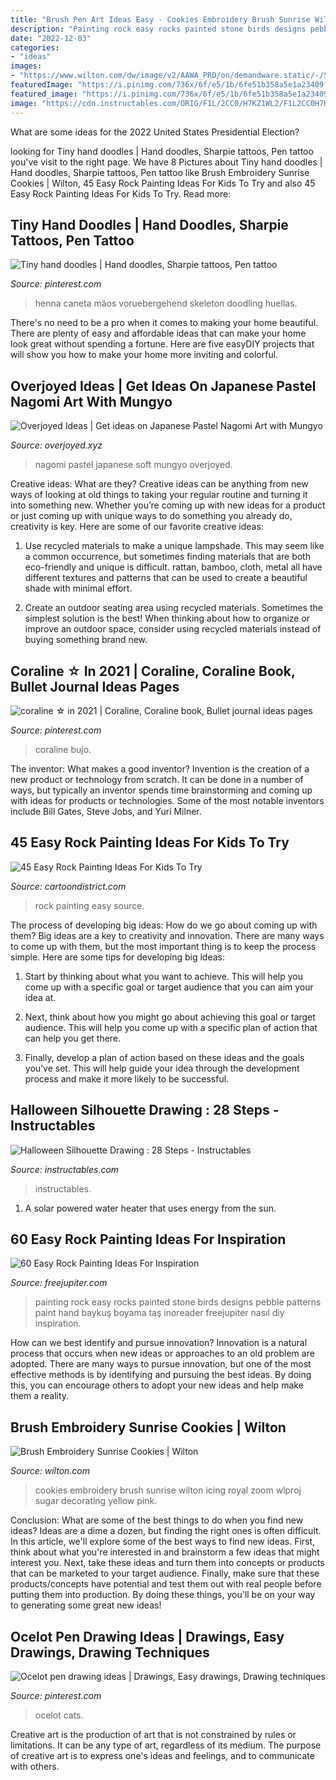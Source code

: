 ```yaml
---
title: "Brush Pen Art Ideas Easy - Cookies Embroidery Brush Sunrise Wilton Icing Royal Zoom Wlproj Sugar Decorating Yellow Pink"
description: "Painting rock easy rocks painted stone birds designs pebble patterns paint hand baykuş boyama taş inoreader freejupiter nasıl diy inspiration"
date: "2022-12-03"
categories:
- "ideas"
images:
- "https://www.wilton.com/dw/image/v2/AAWA_PRD/on/demandware.static/-/Sites-wilton-project-master/default/dw96b26615/images/project/WLPROJ-9605/Embroidery-Sunrise-Cookies-01.jpg?sw=1440&amp;sh=750&amp;sm=fit"
featuredImage: "https://i.pinimg.com/736x/6f/e5/1b/6fe51b358a5e1a23409fba77a4eed6d0.jpg"
featured_image: "https://i.pinimg.com/736x/6f/e5/1b/6fe51b358a5e1a23409fba77a4eed6d0.jpg"
image: "https://cdn.instructables.com/ORIG/F1L/2CC0/H7KZ1WL2/F1L2CC0H7KZ1WL2.jpg?frame=1"
---
```



What are some ideas for the 2022 United States Presidential Election?

	

		
looking for Tiny hand doodles | Hand doodles, Sharpie tattoos, Pen tattoo you've visit to the right page. We have 8 Pictures about Tiny hand doodles | Hand doodles, Sharpie tattoos, Pen tattoo like Brush Embroidery Sunrise Cookies | Wilton, 45 Easy Rock Painting Ideas For Kids To Try and also 45 Easy Rock Painting Ideas For Kids To Try. Read more:
		
    
## Tiny Hand Doodles | Hand Doodles, Sharpie Tattoos, Pen Tattoo

<img loading=lazy src="https://i.pinimg.com/736x/c4/d0/91/c4d091b0aa1c00c93681c5e43dd46409.jpg" onerror="this.onerror=null;this.src='https://tse1.mm.bing.net/th?id=OIP.jEFj-4EvF7x1_fIzaDtjnQHaJ3&amp;pid=15.1';" alt="Tiny hand doodles | Hand doodles, Sharpie tattoos, Pen tattoo">

_Source: pinterest.com_

>henna caneta mãos voruebergehend skeleton doodling huellas. 

	

There's no need to be a pro when it comes to making your home beautiful. There are plenty of easy and affordable ideas that can make your home look great without spending a fortune. Here are five easyDIY projects that will show you how to make your home more inviting and colorful.

    
## Overjoyed Ideas | Get Ideas On Japanese Pastel Nagomi Art With Mungyo

<img loading=lazy src="https://www.overjoyed.xyz/media/catalog/product/cache/1/image/9df78eab33525d08d6e5fb8d27136e95/j/a/japanese-pastel-nagomi-art-with-mungyo-soft-pastel-105621.png" onerror="this.onerror=null;this.src='https://tse1.mm.bing.net/th?id=OIP.kLcejhuOR_ZNeptu8NbWMwHaHY&amp;pid=15.1';" alt="Overjoyed Ideas | Get ideas on Japanese Pastel Nagomi Art with Mungyo">

_Source: overjoyed.xyz_

>nagomi pastel japanese soft mungyo overjoyed. 

	

Creative ideas: What are they?
Creative ideas can be anything from new ways of looking at old things to taking your regular routine and turning it into something new. Whether you’re coming up with new ideas for a product or just coming up with unique ways to do something you already do, creativity is key. Here are some of our favorite creative ideas: 
1. Use recycled materials to make a unique lampshade. This may seem like a common occurrence, but sometimes finding materials that are both eco-friendly and unique is difficult. rattan, bamboo, cloth, metal all have different textures and patterns that can be used to create a beautiful shade with minimal effort. 

2. Create an outdoor seating area using recycled materials. Sometimes the simplest solution is the best! When thinking about how to organize or improve an outdoor space, consider using recycled materials instead of buying something brand new.

    
## Coraline ☆ In 2021 | Coraline, Coraline Book, Bullet Journal Ideas Pages

<img loading=lazy src="https://i.pinimg.com/736x/73/4d/d6/734dd64f63d912d7f6340b918ceec22a.jpg" onerror="this.onerror=null;this.src='https://tse1.mm.bing.net/th?id=OIP.4ZNPmQhTnTr9fV60NoUF-wHaJ3&amp;pid=15.1';" alt="coraline ☆ in 2021 | Coraline, Coraline book, Bullet journal ideas pages">

_Source: pinterest.com_

>coraline bujo. 

	

The inventor: What makes a good inventor?
Invention is the creation of a new product or technology from scratch. It can be done in a number of ways, but typically an inventor spends time brainstorming and coming up with ideas for products or technologies. Some of the most notable inventors include Bill Gates, Steve Jobs, and Yuri Milner.

    
## 45 Easy Rock Painting Ideas For Kids To Try

<img loading=lazy src="http://www.cartoondistrict.com/wp-content/uploads/2017/06/easy-rock-painting-ideas-for-kids10.jpg" onerror="this.onerror=null;this.src='https://tse1.mm.bing.net/th?id=OIP.up6X-6MP5doI33s_Sma1KwHaLK&amp;pid=15.1';" alt="45 Easy Rock Painting Ideas For Kids To Try">

_Source: cartoondistrict.com_

>rock painting easy source. 

	

The process of developing big ideas: How do we go about coming up with them?
Big ideas are a key to creativity and innovation. There are many ways to come up with them, but the most important thing is to keep the process simple. Here are some tips for developing big ideas:
1. Start by thinking about what you want to achieve. This will help you come up with a specific goal or target audience that you can aim your idea at.

2. Next, think about how you might go about achieving this goal or target audience. This will help you come up with a specific plan of action that can help you get there.

3. Finally, develop a plan of action based on these ideas and the goals you’ve set. This will help guide your idea through the development process and make it more likely to be successful.

    
## Halloween Silhouette Drawing : 28 Steps - Instructables

<img loading=lazy src="https://cdn.instructables.com/ORIG/F1L/2CC0/H7KZ1WL2/F1L2CC0H7KZ1WL2.jpg?frame=1" onerror="this.onerror=null;this.src='https://tse1.mm.bing.net/th?id=OIP.kbC7fjNLtF1nf28V_Y2sbwHaJ6&amp;pid=15.1';" alt="Halloween Silhouette Drawing : 28 Steps - Instructables">

_Source: instructables.com_

>instructables. 

	

1. A solar powered water heater that uses energy from the sun.

    
## 60 Easy Rock Painting Ideas For Inspiration

<img loading=lazy src="http://www.freejupiter.com/wp-content/uploads/2017/03/Easy-Rock-Painting-Ideas-24.jpg" onerror="this.onerror=null;this.src='https://tse2.mm.bing.net/th?id=OIP.mXbJ4gDFulYSpNHLzRzdHAHaLI&amp;pid=15.1';" alt="60 Easy Rock Painting Ideas For Inspiration">

_Source: freejupiter.com_

>painting rock easy rocks painted stone birds designs pebble patterns paint hand baykuş boyama taş inoreader freejupiter nasıl diy inspiration. 

	

How can we best identify and pursue innovation?
Innovation is a natural process that occurs when new ideas or approaches to an old problem are adopted. There are many ways to pursue innovation, but one of the most effective methods is by identifying and pursuing the best ideas. By doing this, you can encourage others to adopt your new ideas and help make them a reality.

    
## Brush Embroidery Sunrise Cookies | Wilton

<img loading=lazy src="https://www.wilton.com/dw/image/v2/AAWA_PRD/on/demandware.static/-/Sites-wilton-project-master/default/dw96b26615/images/project/WLPROJ-9605/Embroidery-Sunrise-Cookies-01.jpg?sw=1440&amp;sh=750&amp;sm=fit" onerror="this.onerror=null;this.src='https://tse3.mm.bing.net/th?id=OIP.KbBH11hE3-4eax-29nqe7wHaHa&amp;pid=15.1';" alt="Brush Embroidery Sunrise Cookies | Wilton">

_Source: wilton.com_

>cookies embroidery brush sunrise wilton icing royal zoom wlproj sugar decorating yellow pink. 

	

Conclusion: What are some of the best things to do when you find new ideas?
Ideas are a dime a dozen, but finding the right ones is often difficult. In this article, we'll explore some of the best ways to find new ideas. First, think about what you're interested in and brainstorm a few ideas that might interest you. Next, take these ideas and turn them into concepts or products that can be marketed to your target audience. Finally, make sure that these products/concepts have potential and test them out with real people before putting them into production. By doing these things, you'll be on your way to generating some great new ideas!

    
## Ocelot Pen Drawing Ideas | Drawings, Easy Drawings, Drawing Techniques

<img loading=lazy src="https://i.pinimg.com/736x/6f/e5/1b/6fe51b358a5e1a23409fba77a4eed6d0.jpg" onerror="this.onerror=null;this.src='https://tse3.mm.bing.net/th?id=OIP.SlotS9__xSRYkepUB36a9AHaJ3&amp;pid=15.1';" alt="Ocelot pen drawing ideas | Drawings, Easy drawings, Drawing techniques">

_Source: pinterest.com_

>ocelot cats. 

	

Creative art is the production of art that is not constrained by rules or limitations. It can be any type of art, regardless of its medium. The purpose of creative art is to express one's ideas and feelings, and to communicate with others.

